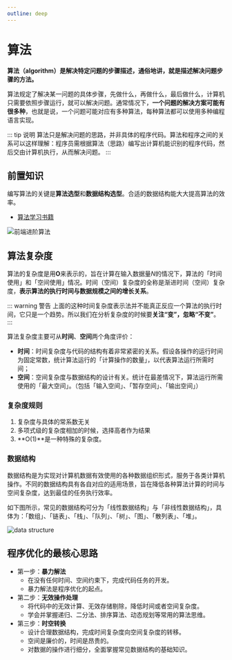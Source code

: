 ```yaml
---
outline: deep
---
```


# 算法

**算法（algorithm）是解决特定问题的步骤描述，通俗地讲，就是描述解决问题步骤的方法。**

算法规定了解决某一问题的具体步骤，先做什么，再做什么，最后做什么，计算机只需要依照步骤运行，就可以解决问题。通常情况下，**一个问题的解决方案可能有很多种**，也就是说，一个问题可能对应有多种算法，每种算法都可以使用多种编程语言实现。

::: tip 说明
算法只是解决问题的思路，并非具体的程序代码。算法和程序之间的关系可以这样理解：程序员需根据算法（思路）编写出计算机能识别的程序代码，然后交由计算机执行，从而解决问题。
:::

## 前置知识

编写算法的关键是**算法选型**和**数据结构选型**。合适的数据结构能大大提高算法的效率。

- [算法学习书籍](https://leetcode.cn/leetbook/)

![前端进阶算法](/vite_assets/数据结构与算法知识图谱.webp)

## 算法复杂度

算法的复杂度是用**O**来表示的，旨在计算在输入数据量*N*的情况下，算法的「时间使用」和「空间使用」情况。时间（空间）复杂度的全称是渐进时间（空间）复杂度，**表示算法的执行时间与数据规模之间的增长关系**。

::: warning 警告
上面的这种时间复杂度表示法并不能真正反应一个算法的执行时间，它只是一个趋势。所以我们在分析复杂度的时候要**关注“变”，忽略“不变”**。
:::

算法复杂度主要可从**时间**、**空间**两个角度评价：

- **时间**：时间复杂度与代码的结构有着非常紧密的关系。假设各操作的运行时间为固定常数，统计算法运行的「计算操作的数量」，以代表算法运行所需时间；
- **空间**：空间复杂度与数据结构的设计有关。统计在最差情况下，算法运行所需使用的「最大空间」。（包括「输入空间」、「暂存空间」、「输出空间」）

### 复杂度规则

1. 复杂度与具体的常系数无关
2. 多项式级的复杂度相加的时候，选择高者作为结果
3. **O(1)**是一种特殊的复杂度。

### 数据结构

数据结构是为实现对计算机数据有效使用的各种数据组织形式，服务于各类计算机操作。不同的数据结构具有各自对应的适用场景，旨在降低各种算法计算的时间与空间复杂度，达到最佳的任务执行效率。

如下图所示，常见的数据结构可分为「线性数据结构」与「非线性数据结构」，具体为：「数组」、「链表」、「栈」、「队列」、「树」、「图」、「散列表」、「堆」。

![data structure](/vite_assets/data_structure.png)

## 程序优化的最核心思路

- 第一步：**暴力解法**
  - 在没有任何时间、空间约束下，完成代码任务的开发。
  - 暴力解法是程序优化的起点。
- 第二步：**无效操作处理**
  - 将代码中的无效计算、无效存储剔除，降低时间或者空间复杂度。
  - 学会并掌握递归、二分法、排序算法、动态规划等常用的算法思维。
- 第三步：**时空转换**
  - 设计合理数据结构，完成时间复杂度向空间复杂度的转移。
  - 空间是廉价的，时间是昂贵的。
  - 对数据的操作进行细分，全面掌握常见数据结构的基础知识。
